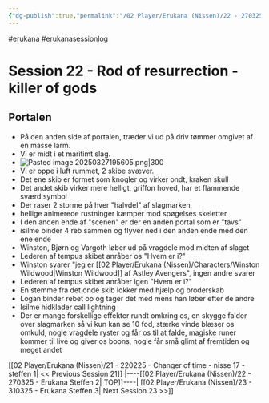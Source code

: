```yaml
---
{"dg-publish":true,"permalink":"/02 Player/Erukana (Nissen)/22 - 270325 - Erukana Steffen 2/"}
---
```


#erukana #erukanasessionlog 

# Session 22 - Rod of resurrection - killer of gods


## Portalen 
- På den anden side af portalen, træder vi ud på driv tømmer omgivet af en masse larm. 
- Vi er midt i et maritimt slag.
- ![Pasted image 20250327195605.png|300](/img/user/10%20Attachments/Pasted%20image%2020250327195605.png)
- Vi er oppe i luft rummet, 2 skibe svæver.
- Det ene skib er formet som knogler og virker ondt, kraken skull 
- Det andet skib virker mere helligt, griffon hoved, har et flammende sværd symbol 
- Der raser 2 storme på hver "halvdel" af slagmarken
- hellige animerede rustninger kæmper mod spøgelses skeletter
- I den anden ende af "scenen" er der en anden portal som er "tavs"
- isilme binder 4 reb sammen og flyver ned i den anden ende med den ene ende 
- Winston, Bjørn og Vargoth løber ud på vragdele mod midten af slaget 
- Lederen af tempus skibet anråber os "Hvem er i?"
- Winston svarer "jeg er [[02 Player/Erukana (Nissen)/Characters/Winston Wildwood\|Winston Wildwood]] af Astley Avengers", ingen andre svarer
- Lederen af tempus skibet anråber igen "Hvem er i?"
- En stemme fra det onde skib lokker med hjælp og broderskab
- Logan binder rebet op og tager det med mens han løber efter de andre 
- Isilme hidklader call lightning 
- Der er mange forskellige effekter rundt omkring os, en skygge falder over slagmarken så vi kun kan se 10 fod, stærke vinde blæser os omkuld, nogle vragdele ryster og får os til at falde, magiske runer kommer til live og giver os boons, nogle får små glimt af fremtiden og meget andet 

[[02 Player/Erukana (Nissen)/21 - 220225 - Changer of time - nisse 17 - steffen 1\| << Previous Session 21]]        |----[[02 Player/Erukana (Nissen)/22 - 270325 - Erukana Steffen 2\| TOP]]----|      [[02 Player/Erukana (Nissen)/23 - 310325 - Erukana Steffen 3\| Next Session 23 >>]]